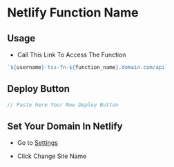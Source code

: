 # Netlify Function Name

## Usage

- Call This Link To Access The Function

```js
`${username}-tss-fn-${function_name}.domain.com/api`
```

## Deploy Button

```js
// Paste here Your New Deploy Button
```

## Set Your Domain In Netlify

- Go to [Settings](https://app.netlify.com/sites/tss-test/settings/general)

- Click Change Site Name
